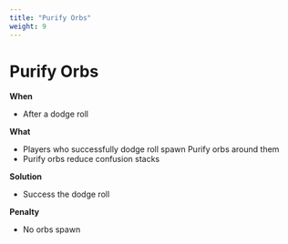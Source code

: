 ```yaml
---
title: "Purify Orbs"
weight: 9
---
```


# Purify Orbs

**When**
- After a dodge roll

**What**
- Players who successfully dodge roll spawn Purify orbs around them
- Purify orbs reduce confusion stacks

**Solution**
- Success the dodge roll

**Penalty**
- No orbs spawn
